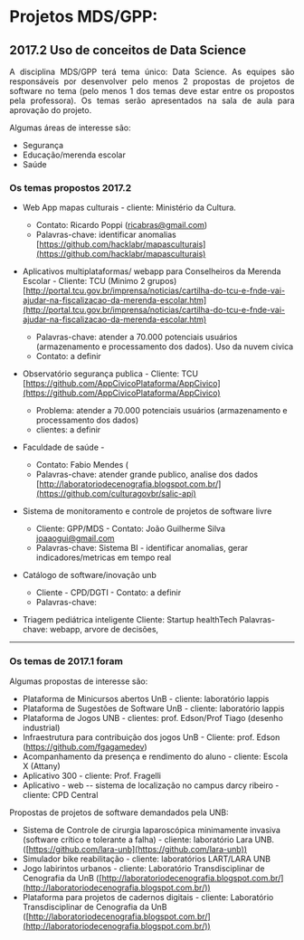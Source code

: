# Projetos MDS/GPP:

## 2017.2 Uso de conceitos de Data Science

<p align="justify"> A disciplina MDS/GPP terá tema único: Data Science. As equipes são responsáveis por desenvolver pelo menos 2 propostas de projetos de software no tema (pelo menos 1 dos temas deve estar entre os propostos pela professora). Os temas serão apresentados na sala de aula para aprovação do projeto.</p> 

Algumas áreas de interesse são:

*  Segurança
*  Educação/merenda escolar
*  Saúde

### Os temas propostos 2017.2
* Web App mapas culturais - cliente: Ministério da Cultura. 
     - Contato: Ricardo Poppi (ricabras@gmail.com)
     - Palavras-chave: identificar anomalias
[https://github.com/hacklabr/mapasculturais](https://github.com/hacklabr/mapasculturais)

* Aplicativos multiplataformas/ webapp para Conselheiros da Merenda Escolar - Cliente: TCU (Minimo 2 grupos)
[http://portal.tcu.gov.br/imprensa/noticias/cartilha-do-tcu-e-fnde-vai-ajudar-na-fiscalizacao-da-merenda-escolar.htm](http://portal.tcu.gov.br/imprensa/noticias/cartilha-do-tcu-e-fnde-vai-ajudar-na-fiscalizacao-da-merenda-escolar.htm)
     - Palavras-chave: atender a 70.000 potenciais usuários (armazenamento e processamento dos dados). Uso da nuvem civica
     - Contato: a definir

* Observatório segurança publica - Cliente: TCU 
[https://github.com/AppCivicoPlataforma/AppCivico](https://github.com/AppCivicoPlataforma/AppCivico)
     - Problema: atender a 70.000 potenciais usuários (armazenamento e processamento dos dados)
     - clientes: a definir
* Faculdade de saúde - 
     - Contato: Fabio Mendes (
     - Palavras-chave: atender grande publico, analise dos dados
[http://laboratoriodecenografia.blogspot.com.br/](https://github.com/culturagovbr/salic-api)

* Sistema de monitoramento e controle de projetos de software livre
  - Cliente: GPP/MDS - Contato: João Guilherme Silva <joaaogui@gmail.com>
  - Palavras-chave: Sistema BI - identificar anomalias, gerar indicadores/metricas em tempo real

* Catálogo de software/inovação unb
  - Cliente - CPD/DGTI - Contato: a definir
  - Palavras-chave: 

* Triagem pediátrica inteligente
Cliente:  Startup healthTech
Palavras-chave: webapp, arvore de decisões, 
***

### Os temas de 2017.1 foram
Algumas propostas de interesse são:

* Plataforma de Minicursos abertos UnB -  cliente: laboratório lappis
* Plataforma de Sugestões de Software UnB - cliente: laboratório lappis 
* Plataforma de Jogos UNB - clientes: prof. Edson/Prof Tiago (desenho industrial)
* Infraestrutura para contribuição dos jogos UnB - Cliente: prof. Edson (https://github.com/fgagamedev)
* Acompanhamento da presença e rendimento do aluno - cliente: Escola X (Attany)
* Aplicativo 300 -  cliente: Prof. Fragelli
* Aplicativo - web -- sistema de localização no campus darcy ribeiro - cliente: CPD Central 

Propostas de projetos de software demandados pela UNB:

* Sistema de Controle de cirurgia laparoscópica minimamente invasiva (software crítico e tolerante a falha) - cliente: laboratório Lara UNB. ([https://github.com/lara-unb](https://github.com/lara-unb))
* Simulador bike reabilitação - cliente: laboratórios LART/LARA UNB
* Jogo labirintos urbanos - cliente:  Laboratório Transdisciplinar de Cenografia da UnB ([http://laboratoriodecenografia.blogspot.com.br/](http://laboratoriodecenografia.blogspot.com.br/))
* Plataforma para projetos de cadernos digitais - cliente:  Laboratório Transdisciplinar de Cenografia da UnB ([http://laboratoriodecenografia.blogspot.com.br/](http://laboratoriodecenografia.blogspot.com.br/))

